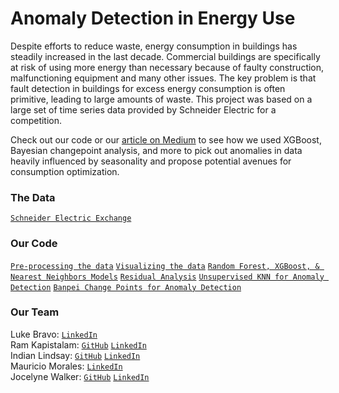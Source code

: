 # Anomaly Detection in Energy Use

Despite efforts to reduce waste, energy consumption in buildings has steadily increased in the last decade. Commercial buildings are specifically at risk of using more energy than necessary because of faulty construction, malfunctioning equipment and many other issues. The key problem is that fault detection in buildings for excess energy consumption is often primitive, leading to large amounts of waste. This project was based on a large set of time series data provided by Schneider Electric for a competition. 

Check out our code or our [article on Medium](https://indialindsay1.medium.com/identifying-anomalies-in-commercial-energy-consumption-b0e72f569bb2) to see how we used XGBoost, Bayesian changepoint analysis, and more to pick out anomalies in data heavily influenced by seasonality and propose potential avenues for consumption optimization.

### The Data
[`Schneider Electric Exchange`](https://shop.exchange.se.com/en-US/apps/39025/detecting-anomalies-in-building-energy-usage)  

### Our Code 
[`Pre-processing the data`](https://github.com/indialindsay/Adv_Predictive_Modeling-/blob/main/Preprocessing%20Data.ipynb) [`Visualizing the data`](https://github.com/indialindsay/Adv_Predictive_Modeling-/blob/main/Visualizing%20the%20Data.ipynb) [`Random Forest, XGBoost, & Nearest Neighbors Models`](https://github.com/indialindsay/Adv_Predictive_Modeling-/blob/main/Modeling%20-%20Random%20Forests%2C%20XGBoost%2C%20NN.ipynb)
[`Residual Analysis`](https://github.com/indialindsay/Adv_Predictive_Modeling-/blob/main/APMAnomaly%20Detection.ipynb) [`Unsupervised KNN for Anomaly Detection`](https://github.com/indialindsay/Adv_Predictive_Modeling-/blob/main/APMAnomaly%20Detection.ipynb)
[`Banpei Change Points for Anomaly Detection`](https://github.com/indialindsay/Adv_Predictive_Modeling-/blob/main/Anomaly%20Detection%20Using%20Banpei%20Changepoint%20Probabilities.ipynb)

### Our Team
Luke Bravo: [`LinkedIn`](https://www.linkedin.com/in/luke-bravo/)  
Ram Kapistalam: [`GitHub`](https://github.com/rkapistalam) [`LinkedIn`](https://www.linkedin.com/in/ramkapistalam/)  
Indian Lindsay: [`GitHub`](https://github.com/indialindsay) [`LinkedIn`](https://www.linkedin.com/in/india-lindsay/)  
Mauricio Morales: [`LinkedIn`](https://www.linkedin.com/in/playmaumo/)  
Jocelyne Walker: [`GitHub`](https://github.com/jocelynewalker) [`LinkedIn`](https://www.linkedin.com/in/jocelynewalker/)  
